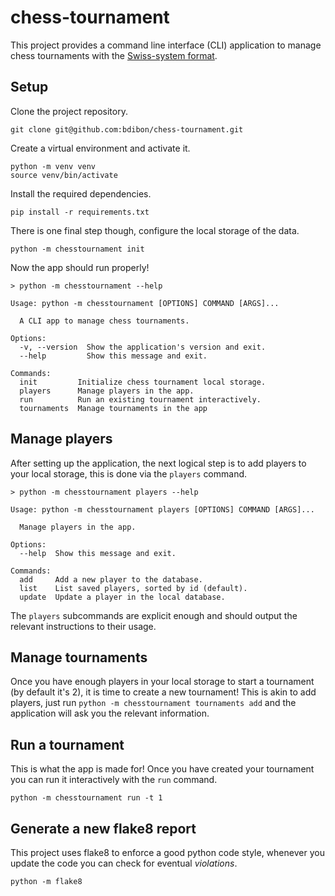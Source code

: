 # chess-tournament

This project provides a command line interface (CLI) application to manage chess tournaments with the [Swiss-system format](https://en.wikipedia.org/wiki/Swiss-system_tournament).

## Setup

Clone the project repository.

```
git clone git@github.com:bdibon/chess-tournament.git
```

Create a virtual environment and activate it.

```
python -m venv venv
source venv/bin/activate
```

Install the required dependencies.

```
pip install -r requirements.txt
```

There is one final step though, configure the local storage of the data.

```
python -m chesstournament init
```

Now the app should run properly!

```
> python -m chesstournament --help

Usage: python -m chesstournament [OPTIONS] COMMAND [ARGS]...

  A CLI app to manage chess tournaments.

Options:
  -v, --version  Show the application's version and exit.
  --help         Show this message and exit.

Commands:
  init         Initialize chess tournament local storage.
  players      Manage players in the app.
  run          Run an existing tournament interactively.
  tournaments  Manage tournaments in the app
```

## Manage players

After setting up the application, the next logical step is to add players to your local storage, this is done via the `players` command.

```
> python -m chesstournament players --help

Usage: python -m chesstournament players [OPTIONS] COMMAND [ARGS]...

  Manage players in the app.

Options:
  --help  Show this message and exit.

Commands:
  add     Add a new player to the database.
  list    List saved players, sorted by id (default).
  update  Update a player in the local database.
```

The `players` subcommands are explicit enough and should output the relevant instructions to their usage.

## Manage tournaments

Once you have enough players in your local storage to start a tournament (by default it's 2), it is time to create a new tournament! This is akin to add players, just run `python -m chesstournament tournaments add` and the application will ask you the relevant information.

## Run a tournament

This is what the app is made for! Once you have created your tournament you can run it interactively with the `run` command.

```
python -m chesstournament run -t 1
```

## Generate a new flake8 report

This project uses flake8 to enforce a good python code style, whenever you update the code you can check for eventual *violations*.

```
python -m flake8
```
